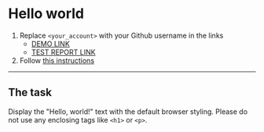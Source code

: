 # Hello world
1. Replace `<your_account>` with your Github username in the links
    - [DEMO LINK](https://Taras-Konovalov.github.io/layout_hello-world/) <br>
    - [TEST REPORT LINK](https://Taras-Konovalov.github.io/layout_hello-world/report/html_report/)
2. Follow [this instructions](https://mate-academy.github.io/layout_task-guideline/)
___

## The task 
Display the "Hello, world!" text with the default browser styling. Please do not 
use any enclosing tags like `<h1>` or `<p>`.
